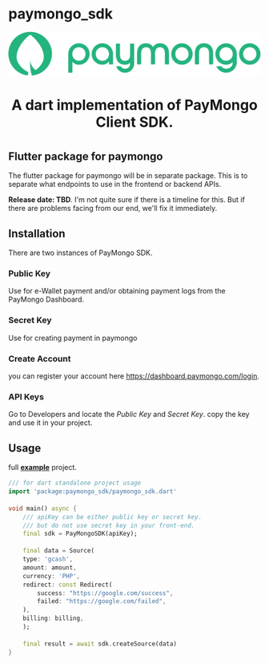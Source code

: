 # paymongo_sdk
 
![PayMongo](https://raw.githubusercontent.com/paymongo/phlogos/master/logos/paymongo/paymongo.svg)
<center><h1>A dart implementation of PayMongo Client SDK.<h1></center>

## Flutter package for paymongo

The flutter package for paymongo will be in separate package. This is to separate
what endpoints to use in the frontend or backend APIs.

**Release date: TBD**. I'm not quite sure if there is a timeline for this. But if there
are problems facing from our end, we'll fix it immediately.

## Installation

There are two instances of PayMongo SDK.

### Public Key
Use for e-Wallet payment and/or obtaining payment logs from the PayMongo Dashboard.

### Secret Key
Use for creating payment in paymongo


### Create Account
you can register your account here https://dashboard.paymongo.com/login.

### API Keys
Go to Developers and locate the _Public Key_ and _Secret Key_. 
copy the key and use it in your project.

## Usage

full [**example**](./example/lib/main.dart) project.

```dart
/// for dart standalone project usage
import 'package:paymongo_sdk/paymongo_sdk.dart'

void main() async {
    /// apiKey can be either public key or secret key.
    /// but do not use secret key in your front-end.
    final sdk = PayMongoSDK(apiKey);

    final data = Source(
    type: 'gcash',
    amount: amount,
    currency: 'PHP',
    redirect: const Redirect(
        success: "https://google.com/success",
        failed: "https://google.com/failed",
    ),
    billing: billing,
    );

    final result = await sdk.createSource(data)
}

```

